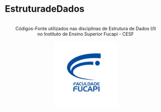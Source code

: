 # EstruturadeDados
<br />
<div align="center">
Códigos-Fonte utilizados nas disciplinas de Estrutura de Dados I/II
 <br />
<div align="center">no Instituto de Ensino Superior Fucapi - CESF
<br />
<br />
<div align="center">
<img hight="50" width="200" alt="JPG" align="center" src="https://github.com/dihgab/EstruturadeDados/blob/main/FaculdadedeEnsinoSuperiorFUCAPI.jpg">
</div>
